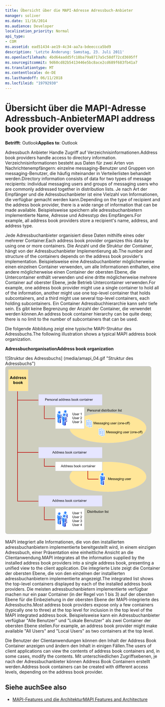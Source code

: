 ```yaml
---
title: Übersicht über die MAPI-Adresse Adressbuch-Anbieter
manager: soliver
ms.date: 11/16/2014
ms.audience: Developer
localization_priority: Normal
api_type:
- COM
ms.assetid: ead51434-ae19-4c34-aa7a-bdeeccca5bd9
description: 'Letzte Änderung: Samstag, 23. Juli 2011'
ms.openlocfilehash: 4bd64aadd5fc18ba79a8717a5c58df72cd3695ff
ms.sourcegitcommit: 9d60cd82b5413446e5bc8ace2cd689f683fb41a7
ms.translationtype: MT
ms.contentlocale: de-DE
ms.lasthandoff: 06/11/2018
ms.locfileid: "19792930"
---
```

# <a name="mapi-address-book-provider-overview"></a><span data-ttu-id="f75f7-103">Übersicht über die MAPI-Adresse Adressbuch-Anbieter</span><span class="sxs-lookup"><span data-stu-id="f75f7-103">MAPI address book provider overview</span></span>
  
<span data-ttu-id="f75f7-104">**Betrifft**: Outlook</span><span class="sxs-lookup"><span data-stu-id="f75f7-104">**Applies to**: Outlook</span></span> 
  
<span data-ttu-id="f75f7-105">Adressbuch Anbieter Handle Zugriff auf Verzeichnisinformationen.</span><span class="sxs-lookup"><span data-stu-id="f75f7-105">Address book providers handle access to directory information.</span></span> <span data-ttu-id="f75f7-106">Verzeichnisinformationen besteht aus Daten für zwei Arten von Nachrichtenempfängern: einzelne messaging-Benutzer und Gruppen von messaging-Benutzer, die häufig miteinander in Verteilerlisten behandelt werden.</span><span class="sxs-lookup"><span data-stu-id="f75f7-106">Directory information consists of data for two types of message recipients: individual messaging users and groups of messaging users who are commonly addressed together in distribution lists.</span></span> <span data-ttu-id="f75f7-107">Je nach Art der Empfänger und die Adressbuchanbieter ist eine Vielzahl von Informationen, die verfügbar gemacht werden kann.</span><span class="sxs-lookup"><span data-stu-id="f75f7-107">Depending on the type of recipient and the address book provider, there is a wide range of information that can be made available.</span></span> <span data-ttu-id="f75f7-108">Beispielsweise speichern alle adressbuchanbietern implementierte Name, Adresse und Adresstyp des Empfängers.</span><span class="sxs-lookup"><span data-stu-id="f75f7-108">For example, all address book providers store a recipient's name, address, and address type.</span></span>
  
<span data-ttu-id="f75f7-109">Jede Adressbuchanbieter organisiert diese Daten mithilfe eines oder mehrerer Container.</span><span class="sxs-lookup"><span data-stu-id="f75f7-109">Each address book provider organizes this data by using one or more containers.</span></span> <span data-ttu-id="f75f7-110">Die Anzahl und die Struktur der Container, hängt von der Adressbuchanbieter Implementierung ab.</span><span class="sxs-lookup"><span data-stu-id="f75f7-110">The number and structure of the containers depends on the address book provider's implementation.</span></span> <span data-ttu-id="f75f7-111">Beispielsweise eine Adressbuchanbieter möglicherweise einen einzelnen Container verwenden, um alle Informationen enthalten, eine andere möglicherweise einen Container der obersten Ebene, die Untercontainer enthält verwenden und eine dritte möglicherweise mehrere Container auf oberster Ebene, jede Betrieb Untercontainer verwenden.</span><span class="sxs-lookup"><span data-stu-id="f75f7-111">For example, one address book provider might use a single container to hold all of the information, another might use one top-level container that holds subcontainers, and a third might use several top-level containers, each holding subcontainers.</span></span> <span data-ttu-id="f75f7-112">Ein Container Adressbuchhierarchie kann sehr tiefe sein. Es gibt keine Begrenzung der Anzahl der Container, die verwendet werden können.</span><span class="sxs-lookup"><span data-stu-id="f75f7-112">An address book container hierarchy can be quite deep; there is no limit to the number of subcontainers that can be used.</span></span>
  
<span data-ttu-id="f75f7-113">Die folgende Abbildung zeigt eine typische MAPI-Struktur des Adressbuchs.</span><span class="sxs-lookup"><span data-stu-id="f75f7-113">The following illustration shows a typical MAPI address book organization.</span></span>
  
<span data-ttu-id="f75f7-114">**Adressbuchorganisation**</span><span class="sxs-lookup"><span data-stu-id="f75f7-114">**Address book organization**</span></span>
  
<span data-ttu-id="f75f7-115">![Struktur des Adressbuchs] (media/amapi_04.gif "Struktur des Adressbuchs")</span><span class="sxs-lookup"><span data-stu-id="f75f7-115">![Address book organization](media/amapi_04.gif "Address book organization")</span></span>
  
<span data-ttu-id="f75f7-116">MAPI integriert alle Informationen, die von den installierten adressbuchanbietern implementierte bereitgestellt wird, in einem einzigen Adressbuch, einer Präsentation eine einheitliche Ansicht an die Clientanwendung.</span><span class="sxs-lookup"><span data-stu-id="f75f7-116">MAPI integrates all the information supplied by the installed address book providers into a single address book, presenting a unified view to the client application.</span></span> <span data-ttu-id="f75f7-117">Die integrierte Liste zeigt die Container der obersten Ebene, die von den einzelnen der installierten adressbuchanbietern implementierte angezeigt.</span><span class="sxs-lookup"><span data-stu-id="f75f7-117">The integrated list shows the top-level containers displayed by each of the installed address book providers.</span></span> <span data-ttu-id="f75f7-118">Die meisten adressbuchanbietern implementierte verfügbar machen nur ein paar Container (in der Regel von 1 bis 3) auf der obersten Ebene für die Einbeziehung in der obersten Ebene der MAPI-integrierte des Adressbuchs.</span><span class="sxs-lookup"><span data-stu-id="f75f7-118">Most address book providers expose only a few containers (typically one to three) at the top level for inclusion in the top level of the MAPI integrated address book.</span></span> <span data-ttu-id="f75f7-119">Beispielsweise kann ein Adressbuchanbieter verfügbar "Alle Benutzer" und "Lokale Benutzer" als zwei Container der obersten Ebene stellen.</span><span class="sxs-lookup"><span data-stu-id="f75f7-119">For example, an address book provider might make available "All Users" and "Local Users" as two containers at the top level.</span></span>
  
<span data-ttu-id="f75f7-120">Die Benutzer der Clientanwendungen können den Inhalt der Address Book Container anzeigen und ändern den Inhalt in einigen Fällen.</span><span class="sxs-lookup"><span data-stu-id="f75f7-120">The users of client applications can view the contents of address book containers and, in some cases, modify the contents.</span></span> <span data-ttu-id="f75f7-121">Mit unterschiedlichen Zugriffsebenen, je nach der Adressbuchanbieter können Address Book Containern erstellt werden.</span><span class="sxs-lookup"><span data-stu-id="f75f7-121">Address book containers can be created with different access levels, depending on the address book provider.</span></span> 
  
## <a name="see-also"></a><span data-ttu-id="f75f7-122">Siehe auch</span><span class="sxs-lookup"><span data-stu-id="f75f7-122">See also</span></span>

- [<span data-ttu-id="f75f7-123">MAPI-Features und die Architektur</span><span class="sxs-lookup"><span data-stu-id="f75f7-123">MAPI Features and Architecture</span></span>](mapi-features-and-architecture.md)

